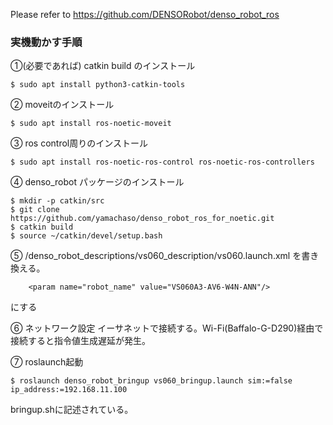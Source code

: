 Please refer to https://github.com/DENSORobot/denso_robot_ros


### 実機動かす手順
①(必要であれば) catkin build のインストール
```
$ sudo apt install python3-catkin-tools
```
② moveitのインストール
```
$ sudo apt install ros-noetic-moveit
```
③ ros control周りのインストール
```
$ sudo apt install ros-noetic-ros-control ros-noetic-ros-controllers
```
④ denso_robot パッケージのインストール
```
$ mkdir -p catkin/src
$ git clone https://github.com/yamachaso/denso_robot_ros_for_noetic.git
$ catkin build
$ source ~/catkin/devel/setup.bash
```
⑤  /denso_robot_descriptions/vs060_description/vs060.launch.xml を書き換える。
```
    <param name="robot_name" value="VS060A3-AV6-W4N-ANN"/>
```
にする

⑥ ネットワーク設定
イーサネットで接続する。Wi-Fi(Baffalo-G-D290)経由で接続すると指令値生成遅延が発生。

⑦ roslaunch起動
```
$ roslaunch denso_robot_bringup vs060_bringup.launch sim:=false ip_address:=192.168.11.100
```
bringup.shに記述されている。


